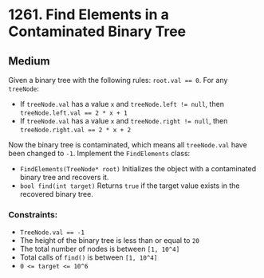# 1261. Find Elements in a Contaminated Binary Tree

## Medium

Given a binary tree with the following rules: `root.val == 0`. For any `treeNode`:

- If `treeNode.val` has a value `x` and `treeNode.left != null`, then `treeNode.left.val == 2 * x + 1`
- If `treeNode.val` has a value `x` and `treeNode.right != null`, then `treeNode.right.val == 2 * x + 2`

Now the binary tree is contaminated, which means all `treeNode.val` have been changed to `-1`. Implement the
`FindElements` class:

- `FindElements(TreeNode* root)` Initializes the object with a contaminated binary tree and recovers it.
- `bool find(int target)` Returns `true` if the target value exists in the recovered binary tree.

### Constraints:

- `TreeNode.val == -1`
- The height of the binary tree is less than or equal to `20`
- The total number of nodes is between `[1, 10^4]`
- Total calls of `find()` is between `[1, 10^4]`
- `0 <= target <= 10^6`
